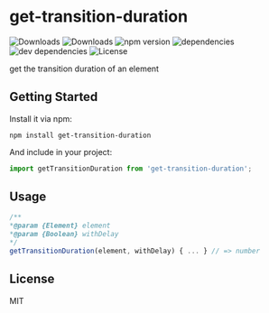 # get-transition-duration

![Downloads](https://img.shields.io/npm/dm/get-transition-duration.svg)
![Downloads](https://img.shields.io/npm/dt/get-transition-duration.svg)
![npm version](https://img.shields.io/npm/v/get-transition-duration.svg)
![dependencies](https://img.shields.io/david/fbosch/get-transition-duration.svg)
![dev dependencies](https://img.shields.io/david/dev/fbosch/get-transition-duration.svg)
![License](https://img.shields.io/npm/l/get-transition-duration.svg)

get the transition duration of an element

## Getting Started

Install it via npm:

```shell
npm install get-transition-duration
```

And include in your project:

```javascript
import getTransitionDuration from 'get-transition-duration';
```

## Usage
```javascript
/**
*@param {Element} element
*@param {Boolean} withDelay
*/
getTransitionDuration(element, withDelay) { ... } // => number
```

## License

MIT
